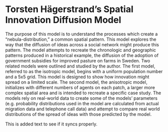 # Torsten Hägerstrand’s Spatial Innovation Diffusion Model

The purpose of this model is to understand the processes which create a “nebula-distribution,” a common spatial pattern. This model explores the way that the diffusion of ideas across a social network might produce this pattern. The model attempts to recreate the chronologic and geographic patterns produced in a historical example, the diffusion of the adoption of government subsidies for improved pasture on farms in Sweden. Two related models were outlined and studied by the author. The first model, referred to as the isotropic model, begins with a uniform population number and a 5x5 grid. This model is designed to show how innovation might spread on a limited scale. The second model, the anisotropic model, initializes with different numbers of agents on each patch, a larger more complex spatial area and is intended to recreate a specific case study. The models rely on real-world data to create some of the models’ parameters (e.g. probability distributions used in the model are calculated from actual migration data and telephone call data) and attempt to compare real world distributions of the spread of ideas with those predicted by the model.




This is added text to see if it syncs properly.
